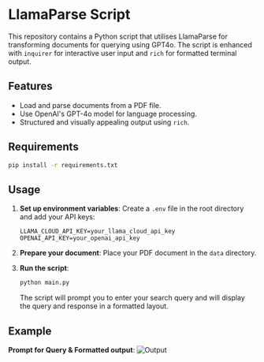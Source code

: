 
# LlamaParse Script

This repository contains a Python script that utilises LlamaParse for transforming documents for querying using GPT4o. The script is enhanced with `inquirer` for interactive user input and `rich` for formatted terminal output.

## Features

- Load and parse documents from a PDF file.
- Use OpenAI's GPT-4o model for language processing.
- Structured and visually appealing output using `rich`.

## Requirements

```bash
pip install -r requirements.txt
```

## Usage

1. **Set up environment variables**:
   Create a `.env` file in the root directory and add your API keys:

   ```
   LLAMA_CLOUD_API_KEY=your_llama_cloud_api_key
   OPENAI_API_KEY=your_openai_api_key
   ```

2. **Prepare your document**:
   Place your PDF document in the `data` directory.
3. **Run the script**:

   ```bash
   python main.py
   ```

   The script will prompt you to enter your search query and will display the query and response in a formatted layout.

## Example

**Prompt for Query & Formatted output**:
   ![Output](images/screenshot_1.png)

